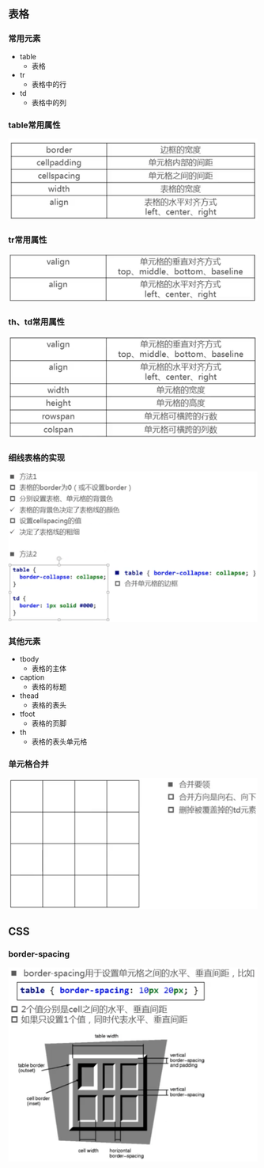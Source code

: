 ## 表格

### 常用元素

- table
  - 表格
- tr
  - 表格中的行
- td
  - 表格中的列

### table常用属性

![image-20211110194139469](images/image-20211110194139469.png)

### tr常用属性

![image-20211110194237750](images/image-20211110194237750.png)

### th、td常用属性

![image-20211110194345249](images/image-20211110194345249.png)

### 细线表格的实现

![image-20211110195110523](images/image-20211110195110523.png)

### 其他元素

- tbody
  - 表格的主体
- caption
  - 表格的标题
- thead
  - 表格的表头
- tfoot
  - 表格的页脚
- th
  - 表格的表头单元格

### 单元格合并

![image-20211110195805369](images/image-20211110195805369.png)

## CSS

### border-spacing

![image-20211110200906359](images/image-20211110200906359.png)

